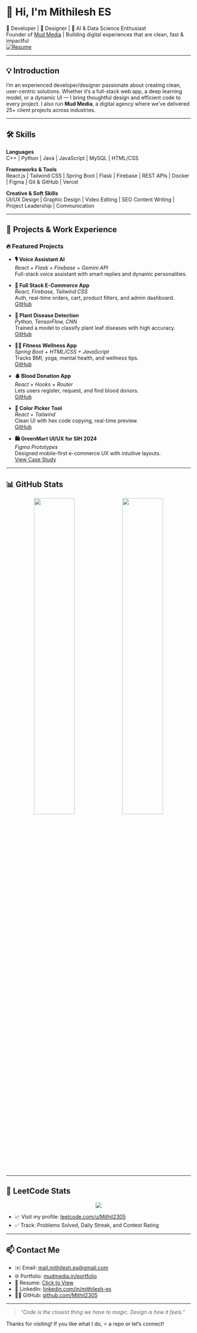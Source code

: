 # 👋 Hi, I'm Mithilesh ES

🚀 Developer | 🎨 Designer | 🧠 AI & Data Science Enthusiast  
Founder of [Mud Media](https://mudmedia.in) | Building digital experiences that are clean, fast & impactful  
[![Resume](https://img.shields.io/badge/Resume-View-blue?style=flat-square&logo=readme)](https://drive.google.com/file/d/1oQFjJxqzWGXGq0utbtbPWbrnisXcbWJn/view?usp=sharing)

---

## 💡 Introduction

I’m an experienced developer/designer passionate about creating clean, user-centric solutions. Whether it’s a full-stack web app, a deep learning model, or a dynamic UI — I bring thoughtful design and efficient code to every project. I also run **Mud Media**, a digital agency where we’ve delivered 25+ client projects across industries.

---

## 🛠️ Skills

**Languages**  
C++ | Python | Java | JavaScript | MySQL | HTML/CSS

**Frameworks & Tools**  
React.js | Tailwind CSS | Spring Boot | Flask | Firebase | REST APIs | Docker | Figma | Git & GitHub | Vercel

**Creative & Soft Skills**  
UI/UX Design | Graphic Design | Video Editing | SEO Content Writing | Project Leadership | Communication

---

## 🧠 Projects & Work Experience

### 🔥 Featured Projects

- **🎙️ Voice Assistant AI**  
  *React + Flask + Firebase + Gemini API*  
  Full-stack voice assistant with smart replies and dynamic personalities.  

- **🛒 Full Stack E-Commerce App**  
  *React, Firebase, Tailwind CSS*  
  Auth, real-time orders, cart, product filters, and admin dashboard.  
  [GitHub](https://github.com/Mithil2305/Full-Stack-E-commerce.git)

- **🌱 Plant Disease Detection**  
  *Python, TensorFlow, CNN*  
  Trained a model to classify plant leaf diseases with high accuracy.  
  [GitHub](https://github.com/Mithil2305/plant_disease_detection.git)

- **🧘‍♂️ Fitness Wellness App**  
  *Spring Boot + HTML/CSS + JavaScript*  
  Tracks BMI, yoga, mental health, and wellness tips.  
  [GitHub](https://github.com/Mithil2305/fitness-wellness-app.git)

- **🩸 Blood Donation App**  
  *React + Hooks + Router*  
  Lets users register, request, and find blood donors.  
  [GitHub](https://github.com/Mithil2305/blood-donation-app.git)

- **🎨 Color Picker Tool**  
  *React + Tailwind*  
  Clean UI with hex code copying, real-time preview.  
  [GitHub](https://github.com/Mithil2305/color-picker.git)

- **🛍️ GreenMart UI/UX for SIH 2024**  
  *Figma Prototypes*  
  Designed mobile-first e-commerce UX with intuitive layouts.  
  [View Case Study](https://mudmedia.in/asserts/projects/uiux/greenmart.pdf)

---

## 📊 GitHub Stats

<p align="center">
  <img src="https://github-readme-stats.vercel.app/api?username=Mithil2305&show_icons=true&theme=radical" width="47%" />
  <img src="https://github-readme-streak-stats.herokuapp.com/?user=Mithil2305&theme=radical" width="47%" />
</p>

---

## 🧩 LeetCode Stats

<p align="center">
  <img src="https://leetcard.jacoblin.cool/Mithil2305?theme=dark&font=Source+Code+Pro&ext=contest" />
</p>

- 📈 Visit my profile: [leetcode.com/u/Mithil2305](https://leetcode.com/u/Mithil2305/)
- ✅ Track: Problems Solved, Daily Streak, and Contest Rating

---

## 📫 Contact Me

- ✉️ Email: [mail.mithilesh.es@gmail.com](mailto:mail.mithilesh.es@gmail.com)
- 🌐 Portfolio: [mudmedia.in/portfolio](https://mudmedia.in/portfolio)
- 💼 Resume: [Click to View](https://drive.google.com/file/d/1oQFjJxqzWGXGq0utbtbPWbrnisXcbWJn/view?usp=sharing)
- 🔗 LinkedIn: [linkedin.com/in/mithilesh-es](https://linkedin.com/in/mithilesh-es)
- 🧑‍💻 GitHub: [github.com/Mithil2305](https://github.com/Mithil2305)

---

> _"Code is the closest thing we have to magic. Design is how it feels."_  

Thanks for visiting! If you like what I do, ⭐️ a repo or let’s connect!
